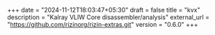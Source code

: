+++
date = "2024-11-12T18:03:47+05:30"
draft = false
title = "kvx"
description = "Kalray VLIW Core disassembler/analysis"
external_url = "https://github.com/rizinorg/rizin-extras.git"
version = "0.6.0"
+++
